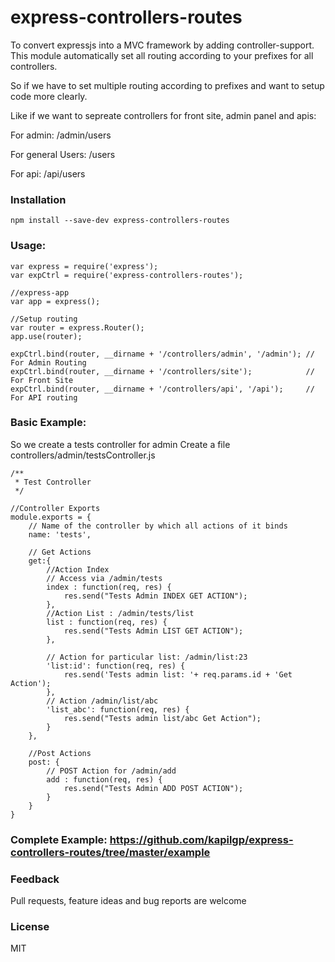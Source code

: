 # express-controllers-routes

To convert expressjs into a MVC framework by adding controller-support. This module automatically set all routing according to your prefixes for all controllers.

So if we have to set multiple routing according to prefixes and want to setup code more clearly.

Like if we want to sepreate controllers for front site, admin panel and apis: 

For admin: /admin/users

For general Users: /users

For api: /api/users

### Installation
```
npm install --save-dev express-controllers-routes
```

### Usage:
```
var express = require('express');
var expCtrl = require('express-controllers-routes');

//express-app
var app = express();

//Setup routing
var router = express.Router();
app.use(router);

expCtrl.bind(router, __dirname + '/controllers/admin', '/admin'); // For Admin Routing
expCtrl.bind(router, __dirname + '/controllers/site');            // For Front Site	
expCtrl.bind(router, __dirname + '/controllers/api', '/api');     // For API routing

```

### Basic Example:

So we create a tests controller for admin
Create a file controllers/admin/testsController.js

```
/**
 * Test Controller
 */

//Controller Exports
module.exports = {
	// Name of the controller by which all actions of it binds
	name: 'tests', 

	// Get Actions
	get:{
		//Action Index
		// Access via /admin/tests
		index : function(req, res) {		
			res.send("Tests Admin INDEX GET ACTION");
	    },
	    //Action List : /admin/tests/list
		list : function(req, res) {			
			res.send("Tests Admin LIST GET ACTION");
	    },

	    // Action for particular list: /admin/list:23
	    'list:id': function(req, res) {
	    	res.send('Tests admin list: '+ req.params.id + 'Get Action');
	    },
	    // Action /admin/list/abc
	    'list_abc': function(req, res) {
	    	res.send("Tests admin list/abc Get Action");
	    }
	},

	//Post Actions
	post: {
		// POST Action for /admin/add
		add : function(req, res) {			
			res.send("Tests Admin ADD POST ACTION");
	    }		
	} 
}
```


### Complete Example: https://github.com/kapilgp/express-controllers-routes/tree/master/example


### Feedback

Pull requests, feature ideas and bug reports are welcome

### License

MIT